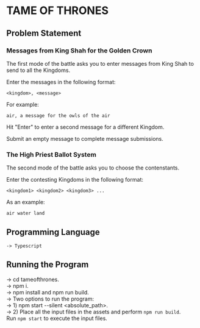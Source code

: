 # TAME OF THRONES #

## Problem Statement ## 
### Messages from King Shah for the Golden Crown

The first mode of the battle asks you to enter messages from King Shah to send to all the Kingdoms.

Enter the messages in the following format:

```
<kingdom>, <message>
```

For example:

```
air, a message for the owls of the air
```

Hit "Enter" to enter a second message for a different Kingdom.

Submit an empty message to complete message submissions.

### The High Priest Ballot System

The second mode of the battle asks you to choose the contenstants.

Enter the contesting Kingdoms in the following format:

```
<kingdom1> <kingdom2> <kingdom3> ...
```

As an example:

```
air water land
```

## Programming Language ##
    -> Typescript  

## Running the Program ##

-> cd tameofthrones.  
-> npm i.  
-> npm install and npm run build.  
-> Two options to run the program:   
    -> 1) npm start --silent <absolute_path>.  
    -> 2) Place all the input files in the assets and perform `npm run build`.  
          Run `npm start` to execute the input files.   
        

